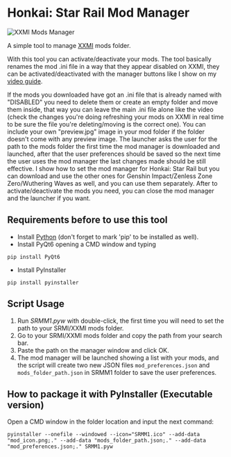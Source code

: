 # Honkai: Star Rail Mod Manager


![XXMI Mods Manager](https://images.gamebanana.com/img/ss/tools/67d9d2096d73b.jpg)


A simple tool to manage [XXMI](https://github.com/SpectrumQT/XXMI-Launcher) mods folder.

With this tool you can activate/deactivate your mods. The tool basically renames the mod .ini file in a way that they appear disabled on XXMI, they can be activated/deactivated with the manager buttons like I show on my [video guide](https://files.catbox.moe/cqko1c.mp4).

If the mods you downloaded have got an .ini file that is already named with "DISABLED" you need to delete them or create an empty folder and move them inside, that way you can leave the main .ini file alone like the video (check the changes you're doing refreshing your mods on XXMI in real time to be sure the file you're deleting/moving is the correct one).
You can include your own "preview.jpg" image in your mod folder if the folder doesn't come with any preview image.
The launcher asks the user for the path to the mods folder the first time the mod manager is downloaded and launched, after that the user preferences should be saved so the next time the user uses the mod manager the last changes made should be still effective.
I show how to set the mod manager for Honkai: Star Rail but you can download and use the other ones for Genshin Impact/Zenless Zone Zero/Wuthering Waves as well, and you can use them separately.
After to activate/deactivate the mods you need, you can close the mod manager and the launcher if you want.


## Requirements before to use this tool

   - Install [Python](https://www.python.org/downloads/) (don't forget to mark 'pip' to be installed as well).
   - Install PyQt6 opening a CMD window and typing 
   ```
   pip install PyQt6
   ```
   - Install PyInstaller
   ```
   pip install pyinstaller
   ```


## Script Usage

1. Run *SRMM1.pyw* with double-click, the first time you will need to set the path to your SRMI/XXMI mods folder.
2. Go to your SRMI/XXMI mods folder and copy the path from your search bar.
3. Paste the path on the manager window and click OK.
4. The mod manager will be launched showing a list with your mods, and the script will create two new JSON files `mod_preferences.json` and `mods_folder_path.json` in SRMM1 folder to save the user preferences.


## How to package it with PyInstaller (Executable version)

Open a CMD window in the folder location and input the next command:

```
pyinstaller --onefile --windowed --icon="SRMM1.ico" --add-data "mod_icon.png;." --add-data "mods_folder_path.json;." --add-data "mod_preferences.json;." SRMM1.pyw
```

